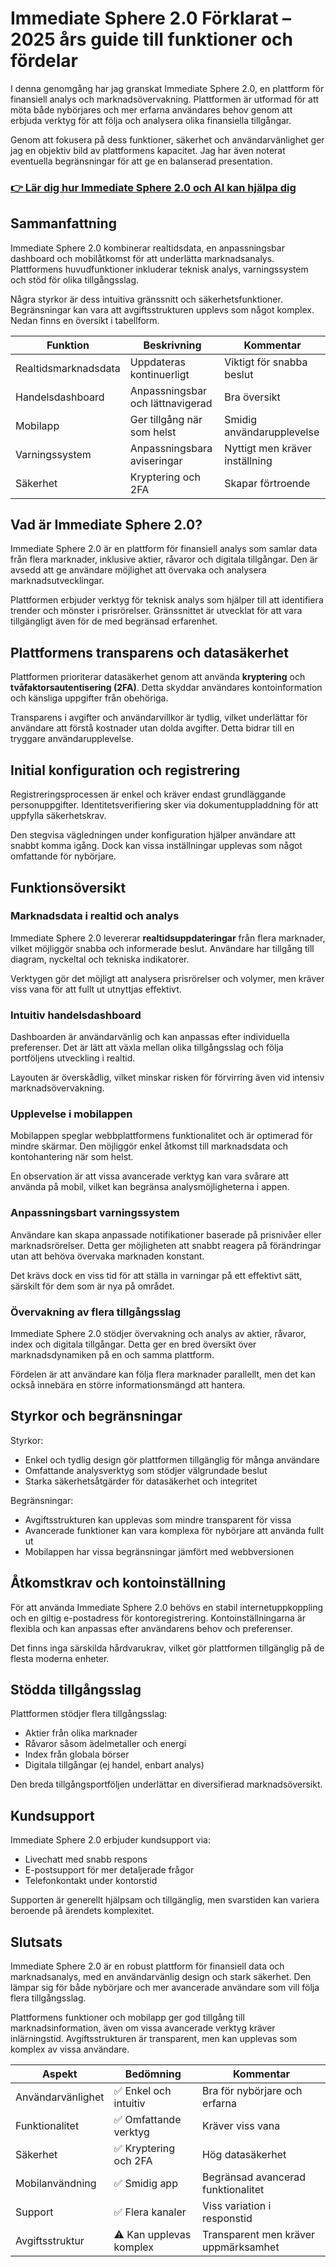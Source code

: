 # Immediate Sphere 2.0 Förklarat – 2025 års guide till funktioner och fördelar
   
I denna genomgång har jag granskat Immediate Sphere 2.0, en plattform för finansiell analys och marknadsövervakning. Plattformen är utformad för att möta både nybörjares och mer erfarna användares behov genom att erbjuda verktyg för att följa och analysera olika finansiella tillgångar.  

Genom att fokusera på dess funktioner, säkerhet och användarvänlighet ger jag en objektiv bild av plattformens kapacitet. Jag har även noterat eventuella begränsningar för att ge en balanserad presentation.  

### [👉 Lär dig hur Immediate Sphere 2.0 och AI kan hjälpa dig](https://tinyurl.com/bdzxuruu)
## Sammanfattning  
Immediate Sphere 2.0 kombinerar realtidsdata, en anpassningsbar dashboard och mobilåtkomst för att underlätta marknadsanalys. Plattformens huvudfunktioner inkluderar teknisk analys, varningssystem och stöd för olika tillgångsslag.  

Några styrkor är dess intuitiva gränssnitt och säkerhetsfunktioner. Begränsningar kan vara att avgiftsstrukturen upplevs som något komplex. Nedan finns en översikt i tabellform.  

| Funktion               | Beskrivning                      | Kommentar                 |  
|-----------------------|---------------------------------|---------------------------|  
| Realtidsmarknadsdata  | Uppdateras kontinuerligt          | Viktigt för snabba beslut |  
| Handelsdashboard      | Anpassningsbar och lättnavigerad | Bra översikt              |  
| Mobilapp              | Ger tillgång när som helst       | Smidig användarupplevelse |  
| Varningssystem        | Anpassningsbara aviseringar      | Nyttigt men kräver inställning |  
| Säkerhet              | Kryptering och 2FA               | Skapar förtroende         |  

## Vad är Immediate Sphere 2.0?  
Immediate Sphere 2.0 är en plattform för finansiell analys som samlar data från flera marknader, inklusive aktier, råvaror och digitala tillgångar. Den är avsedd att ge användare möjlighet att övervaka och analysera marknadsutvecklingar.  

Plattformen erbjuder verktyg för teknisk analys som hjälper till att identifiera trender och mönster i prisrörelser. Gränssnittet är utvecklat för att vara tillgängligt även för de med begränsad erfarenhet.  

## Plattformens transparens och datasäkerhet  
Plattformen prioriterar datasäkerhet genom att använda **kryptering** och **tvåfaktorsautentisering (2FA)**. Detta skyddar användares kontoinformation och känsliga uppgifter från obehöriga.  

Transparens i avgifter och användarvillkor är tydlig, vilket underlättar för användare att förstå kostnader utan dolda avgifter. Detta bidrar till en tryggare användarupplevelse.  

## Initial konfiguration och registrering  
Registreringsprocessen är enkel och kräver endast grundläggande personuppgifter. Identitetsverifiering sker via dokumentuppladdning för att uppfylla säkerhetskrav.  

Den stegvisa vägledningen under konfiguration hjälper användare att snabbt komma igång. Dock kan vissa inställningar upplevas som något omfattande för nybörjare.  

## Funktionsöversikt  

### Marknadsdata i realtid och analys  
Immediate Sphere 2.0 levererar **realtidsuppdateringar** från flera marknader, vilket möjliggör snabba och informerade beslut. Användare har tillgång till diagram, nyckeltal och tekniska indikatorer.  

Verktygen gör det möjligt att analysera prisrörelser och volymer, men kräver viss vana för att fullt ut utnyttjas effektivt.  

### Intuitiv handelsdashboard  
Dashboarden är användarvänlig och kan anpassas efter individuella preferenser. Det är lätt att växla mellan olika tillgångsslag och följa portföljens utveckling i realtid.  

Layouten är överskådlig, vilket minskar risken för förvirring även vid intensiv marknadsövervakning.  

### Upplevelse i mobilappen  
Mobilappen speglar webbplattformens funktionalitet och är optimerad för mindre skärmar. Den möjliggör enkel åtkomst till marknadsdata och kontohantering när som helst.  

En observation är att vissa avancerade verktyg kan vara svårare att använda på mobil, vilket kan begränsa analysmöjligheterna i appen.  

### Anpassningsbart varningssystem  
Användare kan skapa anpassade notifikationer baserade på prisnivåer eller marknadsrörelser. Detta ger möjligheten att snabbt reagera på förändringar utan att behöva övervaka marknaden konstant.  

Det krävs dock en viss tid för att ställa in varningar på ett effektivt sätt, särskilt för dem som är nya på området.  

### Övervakning av flera tillgångsslag  
Immediate Sphere 2.0 stödjer övervakning och analys av aktier, råvaror, index och digitala tillgångar. Detta ger en bred översikt över marknadsdynamiken på en och samma plattform.  

Fördelen är att användare kan följa flera marknader parallellt, men det kan också innebära en större informationsmängd att hantera.  

## Styrkor och begränsningar  
Styrkor:  
- Enkel och tydlig design gör plattformen tillgänglig för många användare  
- Omfattande analysverktyg som stödjer välgrundade beslut  
- Starka säkerhetsåtgärder för datasäkerhet och integritet  

Begränsningar:  
- Avgiftsstrukturen kan upplevas som mindre transparent för vissa  
- Avancerade funktioner kan vara komplexa för nybörjare att använda fullt ut  
- Mobilappen har vissa begränsningar jämfört med webbversionen  

## Åtkomstkrav och kontoinställning  
För att använda Immediate Sphere 2.0 behövs en stabil internetuppkoppling och en giltig e-postadress för kontoregistrering. Kontoinställningarna är flexibla och kan anpassas efter användarens behov och preferenser.  

Det finns inga särskilda hårdvarukrav, vilket gör plattformen tillgänglig på de flesta moderna enheter.  

## Stödda tillgångsslag  
Plattformen stödjer flera tillgångsslag:  
- Aktier från olika marknader  
- Råvaror såsom ädelmetaller och energi  
- Index från globala börser  
- Digitala tillgångar (ej handel, enbart analys)  

Den breda tillgångsportföljen underlättar en diversifierad marknadsöversikt.  

## Kundsupport  
Immediate Sphere 2.0 erbjuder kundsupport via:  
- Livechatt med snabb respons  
- E-postsupport för mer detaljerade frågor  
- Telefonkontakt under kontorstid  

Supporten är generellt hjälpsam och tillgänglig, men svarstiden kan variera beroende på ärendets komplexitet.  

## Slutsats  
Immediate Sphere 2.0 är en robust plattform för finansiell data och marknadsanalys, med en användarvänlig design och stark säkerhet. Den lämpar sig för både nybörjare och mer avancerade användare som vill följa flera tillgångsslag.  

Plattformens funktioner och mobilapp ger god tillgång till marknadsinformation, även om vissa avancerade verktyg kräver inlärningstid. Avgiftsstrukturen är transparent, men kan upplevas som komplex av vissa användare.  

| Aspekt                 | Bedömning                        | Kommentar                   |  
|------------------------|---------------------------------|-----------------------------|  
| Användarvänlighet       | ✅ Enkel och intuitiv            | Bra för nybörjare och erfarna|  
| Funktionalitet          | ✅ Omfattande verktyg            | Kräver viss vana            |  
| Säkerhet               | ✅ Kryptering och 2FA            | Hög datasäkerhet            |  
| Mobilanvändning        | ✅ Smidig app                    | Begränsad avancerad funktionalitet |  
| Support                | ✅ Flera kanaler                 | Viss variation i responstid |  
| Avgiftsstruktur        | ⚠️ Kan upplevas komplex          | Transparent men kräver uppmärksamhet |